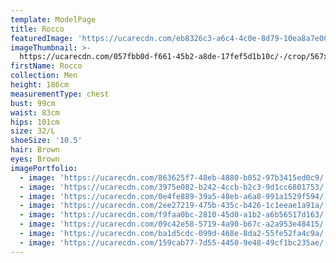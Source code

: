 ```yaml
---
template: ModelPage
title: Rocco
featuredImage: 'https://ucarecdn.com/eb8326c3-a6c4-4c0e-8d79-10ea8a7e00d8/'
imageThumbnail: >-
  https://ucarecdn.com/057fbb0d-f661-45b2-a8de-17fef5d1b10c/-/crop/567x735/118,0/-/preview/
firstName: Rocco
collection: Men
height: 186cm
measurementType: chest
bust: 99cm
waist: 83cm
hips: 101cm
size: 32/L
shoeSize: '10.5'
hair: Brown
eyes: Brown
imagePortfolio:
  - image: 'https://ucarecdn.com/863625f7-48eb-4880-b052-97b3415ed0c9/'
  - image: 'https://ucarecdn.com/3975e082-b242-4ccb-b2c3-9d1cc6801753/'
  - image: 'https://ucarecdn.com/0e4fe889-39a5-48eb-a6a8-991a1529f594/'
  - image: 'https://ucarecdn.com/2ee27219-475b-435c-b426-1c1eeae1a91a/'
  - image: 'https://ucarecdn.com/f9faa0bc-2810-45d0-a1b2-a6b56517d163/'
  - image: 'https://ucarecdn.com/09c42e58-5719-4a90-b67c-a2a953e48415/'
  - image: 'https://ucarecdn.com/ba1d5cdc-099d-468e-8da2-55fe52fa4c9a/'
  - image: 'https://ucarecdn.com/159cab77-7d55-4450-9e48-49cf1bc235ae/'
---
```


